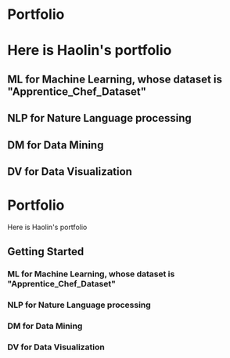 # Portfolio
# Here is Haolin's portfolio
##



## ML for Machine Learning, whose dataset is "Apprentice_Chef_Dataset" 
## NLP for Nature Language processing 
## DM for Data Mining 
## DV for Data Visualization 

# Portfolio

Here is Haolin's portfolio

## Getting Started

### ML for Machine Learning, whose dataset is "Apprentice_Chef_Dataset" 
### NLP for Nature Language processing 
### DM for Data Mining 
### DV for Data Visualization 
